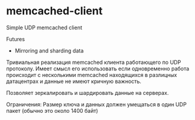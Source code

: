 # memcached-client

Simple UDP memcached client

Futures
* Mirroring and sharding data




Тривиальная реализация memcached клиента работающего по UDP протоколу. Имеет смысл его использовать
если одновременно работа происходит с несколькими memcached находящихся в разлицных датацентрах и 
данные не имеют кричную важность.

Позволяет зеркалировать и шардировать данные на серверах.

Ограничения:
Размер ключа и данных должен умещаться в один UDP пакет (обычно это около 1400 байт)


